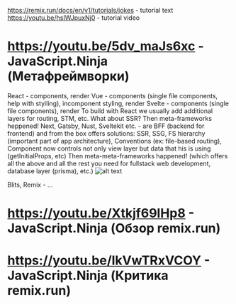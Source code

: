 https://remix.run/docs/en/v1/tutorials/jokes - tutorial text
https://youtu.be/hsIWJpuxNj0 - tutorial video

# https://youtu.be/5dv_maJs6xc - JavaScript.Ninja (Метафреймворки)
React - components, render
Vue - components (single file components, help with styiling), incomponent styling, render
Svelte - components (single file components), render
To build with React we usually add additional layers for routing, STM, etc.
What about SSR? Then meta-frameworks heppened!
Next, Gatsby, Nust, Sveltekit etc. - are BFF (backend for frontend) and from the box offers solutions: SSR, SSG, FS hierarchy (important part of app architecture), Conventions (ex: file-based routing), Component now controls not only view layer but data that his is using (getInitialProps, etc)
Then meta-meta-frameworks happened! (which offers all the above and all the rest you need for fullstack web development, database layer (prisma), etc.)
![alt text](https://i.imgur.com/f0Szsiq.png)

Blits, Remix - ...

# https://youtu.be/Xtkjf69lHp8 - JavaScript.Ninja (Обзор remix.run)

# https://youtu.be/IkVwTRxVCOY - JavaScript.Ninja (Критика remix.run)
